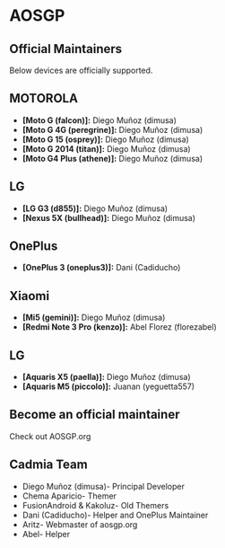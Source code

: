 AOSGP
===============

Official Maintainers
--------------------
Below devices are officially supported.

MOTOROLA
--------
* __[Moto G (falcon)]:__ Diego Muñoz (dimusa)
* __[Moto G 4G (peregrine)]:__ Diego Muñoz (dimusa)
* __[Moto G 15 (osprey)]:__ Diego Muñoz (dimusa)
* __[Moto G 2014 (titan)]:__ Diego Muñoz (dimusa)
* __[Moto G4 Plus (athene)]:__ Diego Muñoz (dimusa)

LG
--------
* __[LG G3 (d855)]:__ Diego Muñoz (dimusa)
* __[Nexus 5X (bullhead)]:__ Diego Muñoz (dimusa)

OnePlus
--------
* __[OnePlus 3 (oneplus3)]:__ Dani (Cadiducho)

Xiaomi
--------
* __[Mi5 (gemini)]:__ Diego Muñoz (dimusa)
* __[Redmi Note 3 Pro (kenzo)]:__ Abel Florez (florezabel)

LG
--------
* __[Aquaris X5 (paella)]:__ Diego Muñoz (dimusa)
* __[Aquaris M5 (piccolo)]:__ Juanan (yeguetta557)



Become an official maintainer
-----------------------------
Check out AOSGP.org


Cadmia Team
---------
* Diego Muñoz (dimusa)- Principal Developer
* Chema Aparicio- Themer
* FusionAndroid & Kakoluz- Old Themers
* Dani (Cadiducho)- Helper and OnePlus Maintainer
* Aritz- Webmaster of aosgp.org
* Abel- Helper
